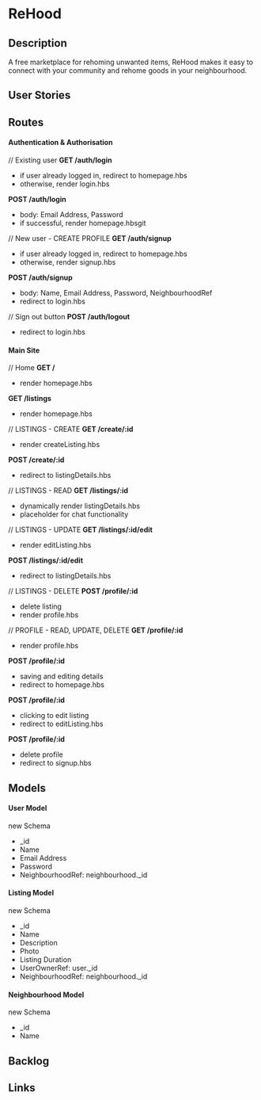 # ReHood

## Description
A free marketplace for rehoming unwanted items, ReHood makes it easy to connect with your community and rehome goods in your neighbourhood.

## User Stories

## Routes

#### Authentication & Authorisation
// Existing user
**GET /auth/login**
* if user already logged in, redirect to homepage.hbs
* otherwise, render login.hbs

**POST /auth/login**
* body: Email Address, Password
* if successful, render homepage.hbsgit 

// New user - CREATE PROFILE
**GET /auth/signup**
* if user already logged in, redirect to homepage.hbs
* otherwise, render signup.hbs

**POST /auth/signup**
* body: Name, Email Address, Password, NeighbourhoodRef
* redirect to login.hbs

// Sign out button
**POST /auth/logout**
* redirect to login.hbs


#### Main Site
// Home
**GET /**
* render homepage.hbs

**GET /listings**
* render homepage.hbs


// LISTINGS - CREATE
**GET /create/:id**
* render createListing.hbs

**POST /create/:id**
* redirect to listingDetails.hbs


// LISTINGS - READ
**GET /listings/:id**
* dynamically render listingDetails.hbs
* placeholder for chat functionality

// LISTINGS - UPDATE
**GET /listings/:id/edit**
* render editListing.hbs

**POST /listings/:id/edit**
* redirect to listingDetails.hbs

// LISTINGS - DELETE
**POST /profile/:id**
* delete listing
* render profile.hbs


// PROFILE - READ, UPDATE, DELETE
**GET /profile/:id**
* render profile.hbs

**POST /profile/:id**
* saving and editing details
* redirect to homepage.hbs

**POST /profile/:id**
* clicking to edit listing
* redirect to editListing.hbs

**POST /profile/:id**
* delete profile
* redirect to signup.hbs


## Models
#### User Model

new Schema
* _id
* Name
* Email Address
* Password
* NeighbourhoodRef: neighbourhood._id

#### Listing Model

new Schema
* _id
* Name
* Description
* Photo
* Listing Duration
* UserOwnerRef: user._id
* NeighbourhoodRef: neighbourhood._id

#### Neighbourhood Model

new Schema
* _id
* Name

## Backlog

## Links